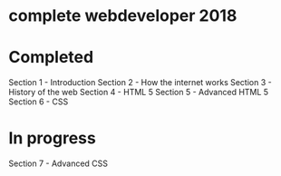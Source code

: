 # complete webdeveloper 2018

# Completed
Section 1 - Introduction
Section 2 - How the internet works
Section 3 - History of the web
Section 4 - HTML 5
Section 5 - Advanced HTML 5
Section 6 - CSS

# In progress
Section 7 - Advanced CSS